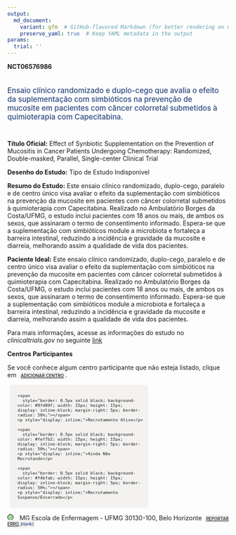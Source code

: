 ```yaml
---
output: 
  md_document:
    variant: gfm  # GitHub-flavored Markdown (for better rendering on GitHub)
    preserve_yaml: true  # Keep YAML metadata in the output
params:
  trial: ''
---
```


**NCT06576986**

<div style="padding: 5px 5px 5px 0px; font-size: 1.20em; font-weight: 500; color: #2E4A7F; text-align: left; margin-bottom: 20px">

Ensaio clínico randomizado e duplo-cego que avalia o efeito da
suplementação com simbióticos na prevenção de mucosite em pacientes com
câncer colorretal submetidos à quimioterapia com Capecitabina.

</div>

**Título Oficial:** Effect of Synbiotic Supplementation on the
Prevention of Mucositis in Cancer Patients Undergoing Chemotherapy:
Randomized, Double-masked, Parallel, Single-center Clinical Trial

**Desenho do Estudo:** Tipo de Estudo Indisponivel

**Resumo do Estudo:** Este ensaio clínico randomizado, duplo-cego,
paralelo e de centro único visa avaliar o efeito da suplementação com
simbióticos na prevenção da mucosite em pacientes com câncer colorretal
submetidos à quimioterapia com Capecitabina. Realizado no Ambulatório
Borges da Costa/UFMG, o estudo inclui pacientes com 18 anos ou mais, de
ambos os sexos, que assinaram o termo de consentimento informado.
Espera-se que a suplementação com simbióticos module a microbiota e
fortaleça a barreira intestinal, reduzindo a incidência e gravidade da
mucosite e diarreia, melhorando assim a qualidade de vida dos pacientes.

**Paciente Ideal:** Este ensaio clínico randomizado, duplo-cego,
paralelo e de centro único visa avaliar o efeito da suplementação com
simbióticos na prevenção da mucosite em pacientes com câncer colorretal
submetidos à quimioterapia com Capecitabina. Realizado no Ambulatório
Borges da Costa/UFMG, o estudo inclui pacientes com 18 anos ou mais, de
ambos os sexos, que assinaram o termo de consentimento informado.
Espera-se que a suplementação com simbióticos module a microbiota e
fortaleça a barreira intestinal, reduzindo a incidência e gravidade da
mucosite e diarreia, melhorando assim a qualidade de vida dos pacientes.

Para mais informações, acesse as informações do estudo no
*clinicaltrials.gov* no seguinte
[link](https://clinicaltrials.gov/ct2/show/NCT06576986)

**Centros Participantes**

Se você conhece algum centro participante que não esteja listado, clique
em
<span style="color: #2E4A7F; margin-left: 2px; padding: 4px; background-color: #f3f2f1; border-radius: 8px; font-weight: 500; font-size: 0.7em"><a
href="https://flazar.shinyapps.io/formsapp?study_nct_id=NCT06576986&amp;location_id=N%2FA&amp;location_full_name=N%2FA&amp;form_type=Adicionar%20Centro"
target="_blank">ADICIONAR CENTRO</a></span>.

<div style="margin-bottom: 8px; margin-left: 5px; padding: 8px; max-width: 300px; background-color: #f3f2f1; border-radius: 8px; font-size: 0.8em">

<div style="margin-left: 10px;">

    <span 
      style="border: 0.5px solid black; background-color: #9fd89f; width: 15px; height: 15px; display: inline-block; margin-right: 5px; border-radius: 50%;"></span>
    <p style="display: inline;">Recrutamento Ativo</p>

</div>

<div style="margin-left: 10px;">

    <span 
      style="border: 0.5px solid black; background-color: #fef7b2; width: 15px; height: 15px; display: inline-block; margin-right: 5px; border-radius: 50%;"></span>
    <p style="display: inline;">Ainda Não Recrutando</p>

</div>

<div style="margin-left: 10px;">

    <span 
      style="border: 0.5px solid black; background-color: #f4bfab; width: 15px; height: 15px; display: inline-block; margin-right: 5px; border-radius: 50%;"></span>
    <p style="display: inline;">Recrutamento Suspenso/Encerrado</p>

</div>

</div>

<span style="border: 0.5px solid black; display: inline-block; width: 12px; height: 12px; border-radius: 50%; margin-right: 10px; padding-bottom: 0px; background-color: #9fd89f;"></span>
MG Escola de Enfermagem - UFMG 30130-100, Belo Horizonte
<span style="color: #2E4A7F; margin-left: 2px; padding: 4px; background-color: #f3f2f1; border-radius: 8px; font-weight: 500; font-size: 0.7em">[REPORTAR
ERRO](https://flazar.shinyapps.io/formsapp?study_nct_id=NCT06576986&location_id=ESCOLADEENFERMAGEMUFMGBELOHORIZONTEMG30130100BRAZIL&location_full_name=Escola%20de%20Enfermagem%20-%20UFMG%2C%2030130-100%2C%20Belo%20Horizonte&form_type=Reportar%20Erro)\_blank}</span>
